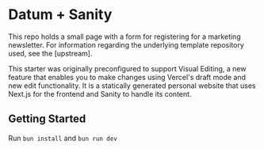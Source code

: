 # Datum + Sanity

This repo holds a small page with a form for registering for a marketing newsletter. For information regarding the underlying template repository used, see the [upstream].

This starter was originally preconfigured to support Visual Editing, a new feature that enables you to make changes using Vercel's draft mode and new edit functionality. It is a statically generated personal website that uses Next.js for the frontend and Sanity to handle its content.

## Getting Started

Run `bun install` and `bun run dev`
